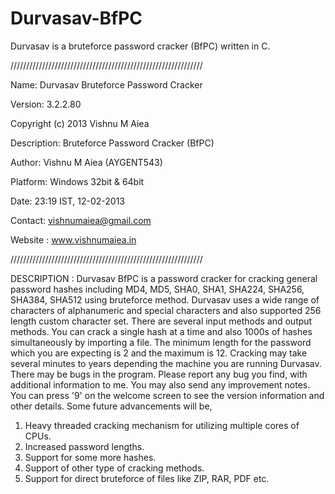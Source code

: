 # Durvasav-BfPC
Durvasav is a bruteforce password cracker (BfPC) written in C.

/////////////////////////////////////////////////////////////

Name: Durvasav Bruteforce Password Cracker

Version: 3.2.2.80

Copyright (c) 2013 Vishnu M Aiea

Description: Bruteforce Password Cracker (BfPC)

Author: Vishnu M Aiea (AYGENT543)

Platform: Windows 32bit & 64bit

Date: 23:19 IST, 12-02-2013 

Contact: vishnumaiea@gmail.com

Website : www.vishnumaiea.in

/////////////////////////////////////////////////////////////

DESCRIPTION : Durvasav BfPC is a password cracker for cracking general password hashes including MD4, MD5, SHA0, SHA1, SHA224, SHA256, SHA384, SHA512 using bruteforce method. Durvasav uses a wide range of characters of alphanumeric and special characters and also supported 256 length custom character set. There are several input methods and output methods. You can crack a single hash at a time and also 1000s of hashes simultaneously by importing a file. The minimum length for the password which you are expecting is 2 and the maximum is 12. Cracking may take several minutes to years depending the machine you are running Durvasav. There may be bugs in the program. Please report any bug you find, with additional information to me. You may also send any improvement notes. You can press '9' on the welcome screen to see the version information and other details. Some future advancements will be,

1. Heavy threaded cracking mechanism for utilizing multiple cores of CPUs.
2. Increased password lengths.
3. Support for some more hashes.
4. Support of other type of cracking methods.
5. Support for direct bruteforce of files like ZIP, RAR, PDF etc.

